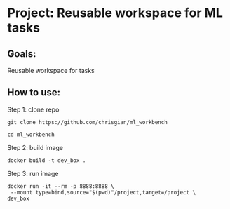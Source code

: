 # Project: Reusable workspace for ML tasks

## Goals:
Reusable workspace for tasks

## How to use:
Step 1: clone repo
```
git clone https://github.com/chrisgian/ml_workbench

cd ml_workbench
```

Step 2: build image

```
docker build -t dev_box .
```

Step 3: run image

```
docker run -it --rm -p 8888:8888 \
 --mount type=bind,source="$(pwd)"/project,target=/project \
dev_box
```
